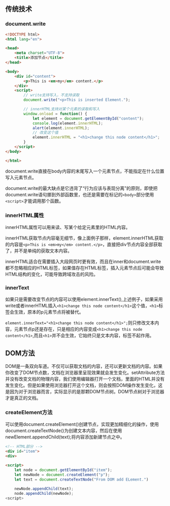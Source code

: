 ## 传统技术

### document.write

```HTML
<!DOCTYPE html>
<html lang="en">

<head>
    <meta charset="UTF-8">
    <title>添加节点</title>
</head>

<body>
    <div id="content">
        <p>This is <em>my</em> content.</p>
    </div>
    <script>
        // write支持写入，不支持读取
        document.write("<p>This is inserted Element.");

        // innerHTML支持对某个元素的读取和写入
        window.onload = function() {
            let element = document.getElementById("content");
            console.log(element.innerHTML);
            alert(element.innerHTML);
            // 改变这个值
            element.innerHTML = "<h1>change this node content</h1>";
        }
    </script>
</body>

</html>
```
document.write直接在body内容的末尾写入一个元素节点，不能指定在什么位置写入元素节点。

document.write的最大缺点是它违背了“行为应该与表现分离”的原则，即使把document.write语句挪到外部函数里，也还是需要在标记的`<body>`部分使用`<script>`才能调用那个函数。

### innerHTML属性

innerHTML属性可以用来读、写某个给定元素里的HTML内容。

innerHTML获取节点内容毫无细节，像上面例子那样，element.innerHTML获取的内容是`<p>This is <em>my</em> content.</p>`，直接把div节点内容全部获取了，并不是单纯的获取文本内容。

innerHTML适合在需要插入大段网页时更有效，而且在inner和document.write都不忽略相应的HTML标签，如果值存在HTML标签，插入元素节点后可能会导致HTML结构的变化，可能导致跨域攻击的风险。

### innerText

如果只是需要改变节点的内容可以使用element.innerText(),上述例子，如果采用write或者innerHTML插入`<h1>change this node content</h1>`这个值，`<h1>`标签会生效，原本的p元素节点将被替代。

`element.innerText="<h1>change this node content</h1>";`则只修改文本内容，元素节点p还是存在，只是相应的内容变成`<h1>change this node content</h1>`,而且`<h1>`并不会生效，它始终只是文本内容，标签不起作用。

## DOM方法

DOM是一条双向车道。不仅可以获取文档的内容，还可以更新文档的内容。如果你改变了DOM节点数，文档在浏览器里呈现效果就会发生变化。setAttribute方法并没有改变文档的物理内容，我们使用编辑器打开一个文档，里面的HTML并没有发生变化。但是如果使用浏览器打开这个文档，则会按照DOM操作发生变化，这是因为对于浏览器而言，实际显示的是那颗DOM节点树。DOM节点树对于浏览器才是真正的文档。

### createElement方法

可以使用document.createElement()创建节点，实现更加精细化的操作，使用document.createTextNode()为创建文本内容，然后在使用newElement.appendChild(text);将内容添加新建节点之中。

```HTML
<!-- HTML部分 -->
<div id="item">
<div>

<script>
    let node = document.getElementById("item");
    let newNode = document.createElement("p");
    let text = document.createTextNode("From DOM add ELement.")
    
    newNode.appendChild(text);
    node.appendChild(newNode);
<script>    
```
